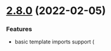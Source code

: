 # [2.8.0](https://github.com/lifeart/ember-language-server/compare/v2.7.0...v2.8.0) (2022-02-05)


### Features

* basic template imports support (<template> tag and gts, gjs files) ([#350](https://github.com/lifeart/ember-language-server/issues/350)) ([778c9cb](https://github.com/lifeart/ember-language-server/commit/778c9cb0de28e12eb02aa6bb648bdb516ba64436))

# [2.7.0](https://github.com/lifeart/ember-language-server/compare/v2.6.0...v2.7.0) (2022-01-12)


### Features

* add support for ember-template-lint v4 ([#347](https://github.com/lifeart/ember-language-server/issues/347)) ([ef13b60](https://github.com/lifeart/ember-language-server/commit/ef13b602fc367e5f525f08236fa645c317c2e002))

# [2.6.0](https://github.com/lifeart/ember-language-server/compare/v2.5.1...v2.6.0) (2021-11-12)


### Features

* hover provider for intl addon (translations) ([#340](https://github.com/lifeart/ember-language-server/issues/340)) ([3a7e6d0](https://github.com/lifeart/ember-language-server/commit/3a7e6d04a5bfa9462fbe00a314d11cd5bcba2fe6))

## [2.5.1](https://github.com/lifeart/ember-language-server/compare/v2.5.0...v2.5.1) (2021-11-08)


### Bug Fixes

* false component recognition for style file ([#338](https://github.com/lifeart/ember-language-server/issues/338)) ([c80e15e](https://github.com/lifeart/ember-language-server/commit/c80e15e68cbc485844fee34ea7860ebfee9ff8a6))

# [2.5.0](https://github.com/lifeart/ember-language-server/compare/v2.4.2...v2.5.0) (2021-11-07)


### Features

* Intl definition provider for yaml & json ([#334](https://github.com/lifeart/ember-language-server/issues/334)) ([96e53e6](https://github.com/lifeart/ember-language-server/commit/96e53e60a7fc7fd225b66a430a1645681433802d))

## [2.4.2](https://github.com/lifeart/ember-language-server/compare/v2.4.1...v2.4.2) (2021-11-02)


### Bug Fixes

* template provider position mutation ([#333](https://github.com/lifeart/ember-language-server/issues/333)) ([ceaf863](https://github.com/lifeart/ember-language-server/commit/ceaf863a788e713acfd76ac4bd904f26b4547d52))

## [2.4.1](https://github.com/lifeart/ember-language-server/compare/v2.4.0...v2.4.1) (2021-11-01)


### Bug Fixes

* hover provider ([#332](https://github.com/lifeart/ember-language-server/issues/332)) ([99b360b](https://github.com/lifeart/ember-language-server/commit/99b360b94fed7cda891971c4acd77a1b62c592cf))

# [2.4.0](https://github.com/lifeart/ember-language-server/compare/v2.3.0...v2.4.0) (2021-11-01)


### Features

* addon-api hover provider ([#327](https://github.com/lifeart/ember-language-server/issues/327)) ([3b739f5](https://github.com/lifeart/ember-language-server/commit/3b739f5509e320334ecef302e6137bfe64800556))

# [2.3.0](https://github.com/lifeart/ember-language-server/compare/v2.2.2...v2.3.0) (2021-10-20)


### Features

* builtin intl completion provider ([#318](https://github.com/lifeart/ember-language-server/issues/318)) ([12132e9](https://github.com/lifeart/ember-language-server/commit/12132e94364991e58a94d649da3e17a56427f405))

## [2.2.2](https://github.com/lifeart/ember-language-server/compare/v2.2.1...v2.2.2) (2021-10-16)


### Bug Fixes

* glimmerx component template parsing issue ([#323](https://github.com/lifeart/ember-language-server/issues/323)) ([4507be0](https://github.com/lifeart/ember-language-server/commit/4507be0560dc3423222860cfaa4bef2415085f34))

## [2.2.1](https://github.com/lifeart/ember-language-server/compare/v2.2.0...v2.2.1) (2021-10-10)


### Bug Fixes

* worker bundling errors ([634316e](https://github.com/lifeart/ember-language-server/commit/634316e6d47ce2ebd1619349d719e893583f5227))

# [2.2.0](https://github.com/lifeart/ember-language-server/compare/v2.1.0...v2.2.0) (2021-10-09)


### Features

* custom bundle ([#313](https://github.com/lifeart/ember-language-server/issues/313)) ([9bbb9dd](https://github.com/lifeart/ember-language-server/commit/9bbb9ddf2041ff22dcb5bdb9d868929a33adafa0))

# [2.1.0](https://github.com/lifeart/ember-language-server/compare/v2.0.0...v2.1.0) (2021-10-09)


### Features

* async fs documentation details ([c409cf9](https://github.com/lifeart/ember-language-server/commit/c409cf95c7e7f01d0346d90fee190e678af7f8e9))

## [1.22.1](https://github.com/lifeart/ember-language-server/compare/v1.22.0...v1.22.1) (2021-07-25)


### Bug Fixes

* try catch for sources lookup during linting ([#294](https://github.com/lifeart/ember-language-server/issues/294)) ([42bac34](https://github.com/lifeart/ember-language-server/commit/42bac34f11746526211447dd36bd148b956b8636))

# [1.22.0](https://github.com/lifeart/ember-language-server/compare/v1.21.0...v1.22.0) (2021-05-27)


### Features

* improve project registry invalidation logic ([#290](https://github.com/lifeart/ember-language-server/issues/290)) ([be54957](https://github.com/lifeart/ember-language-server/commit/be54957513e6a2155a222a45dd805c8ee1c3197a))

# [1.21.0](https://github.com/lifeart/ember-language-server/compare/v1.20.0...v1.21.0) (2021-05-26)


### Features

* Happy features ([#288](https://github.com/lifeart/ember-language-server/issues/288)) ([fedd5c0](https://github.com/lifeart/ember-language-server/commit/fedd5c04be8056790de21f15ddd1b0953e15a96f))

# [1.20.0](https://github.com/lifeart/ember-language-server/compare/v1.19.0...v1.20.0) (2021-05-26)


### Features

* documentation for !project syntax ([ab5922f](https://github.com/lifeart/ember-language-server/commit/ab5922f40aec09420954b9c56202957d64ded57a))
* punch-ci ([828e733](https://github.com/lifeart/ember-language-server/commit/828e73385bc04ccf3bfdce2b6dc39c95733bd286))

# [1.19.0](https://github.com/lifeart/ember-language-server/compare/v1.18.0...v1.19.0) (2021-05-26)


### Features

* use single registry for autocomplete ([#286](https://github.com/lifeart/ember-language-server/issues/286)) ([58e18a8](https://github.com/lifeart/ember-language-server/commit/58e18a8158e96ffbb711d18f1458bb2341911bf8))

# [1.18.0](https://github.com/lifeart/ember-language-server/compare/v1.17.0...v1.18.0) (2021-05-26)


### Features

* adds els.getProjectRegistry and els.getLegacyTemplateTokens commands ([#285](https://github.com/lifeart/ember-language-server/issues/285)) ([f199511](https://github.com/lifeart/ember-language-server/commit/f1995114e878b2fd0459b4dc9cfe5c1182bf7364))

# [1.17.0](https://github.com/lifeart/ember-language-server/compare/v1.16.0...v1.17.0) (2021-05-26)


### Features

* add laziness into registry fields ([#284](https://github.com/lifeart/ember-language-server/issues/284)) ([9267328](https://github.com/lifeart/ember-language-server/commit/926732843a098ee84f5eb919b72af82a25f8fbab))

# [1.16.0](https://github.com/lifeart/ember-language-server/compare/v1.15.0...v1.16.0) (2021-05-26)


### Features

* Simplify registry getters (perf improvements) ([#282](https://github.com/lifeart/ember-language-server/issues/282)) ([a24a7c2](https://github.com/lifeart/ember-language-server/commit/a24a7c2460a58eaf322d8feb135de2fbe46206f6))

# [1.15.0](https://github.com/lifeart/ember-language-server/compare/v1.14.0...v1.15.0) (2021-05-25)


### Features

* addons lookup for top-level registry ([#279](https://github.com/lifeart/ember-language-server/issues/279)) ([988f88b](https://github.com/lifeart/ember-language-server/commit/988f88b5304ebc4587d7d55e9c2b2adb8bd67896))

# [1.14.0](https://github.com/lifeart/ember-language-server/compare/v1.13.0...v1.14.0) (2021-05-25)


### Features

* completely skip ignored project initialization ([#274](https://github.com/lifeart/ember-language-server/issues/274)) ([723a762](https://github.com/lifeart/ember-language-server/commit/723a762dc007820d4934dcb810edda71eec0d3ad))

# [1.13.0](https://github.com/lifeart/ember-language-server/compare/v1.12.0...v1.13.0) (2021-05-23)


### Features

* remove pure component name lookup prior to path matcher ([#270](https://github.com/lifeart/ember-language-server/issues/270)) ([5ca77fc](https://github.com/lifeart/ember-language-server/commit/5ca77fcf2b89e8132dccdf8f26c48e57f12fd21e))

# [1.12.0](https://github.com/lifeart/ember-language-server/compare/v1.11.0...v1.12.0) (2021-05-23)


### Features

* registry based template definition logic ([#267](https://github.com/lifeart/ember-language-server/issues/267)) ([fa21a74](https://github.com/lifeart/ember-language-server/commit/fa21a7418f29a19bbda5860d6eb4b78b875874b3))

# [1.11.0](https://github.com/lifeart/ember-language-server/compare/v1.10.0...v1.11.0) (2021-05-22)


### Features

* Performance improvement. Delay template tokenization on startup ([#263](https://github.com/lifeart/ember-language-server/issues/263)) ([26515a7](https://github.com/lifeart/ember-language-server/commit/26515a7278b74aeb92650b90636d42ecc967354c))

# [1.10.0](https://github.com/lifeart/ember-language-server/compare/v1.9.0...v1.10.0) (2021-04-18)


### Features

* Support `workspace/didChangeConfiguration` event ([#254](https://github.com/lifeart/ember-language-server/issues/254)) ([05d97cb](https://github.com/lifeart/ember-language-server/commit/05d97cb291f840f7d92b6c08f7deb79e33bee218))

# [1.9.0](https://github.com/lifeart/ember-language-server/compare/v1.8.0...v1.9.0) (2021-04-15)


### Features

* ember-template-lint severity converter (support different severity kinds) ([be3e923](https://github.com/lifeart/ember-language-server/commit/be3e9235b5385c8c89d53861df684fc12f87ad0b))

# [1.8.0](https://github.com/lifeart/ember-language-server/compare/v1.7.1...v1.8.0) (2021-04-15)


### Features

* improve template-completion caching ([#248](https://github.com/lifeart/ember-language-server/issues/248)) ([afb2d8d](https://github.com/lifeart/ember-language-server/commit/afb2d8de6086fe3f3f93dac363fb66e79f7784f7))

## [1.7.1](https://github.com/lifeart/ember-language-server/compare/v1.7.0...v1.7.1) (2021-04-14)


### Bug Fixes

* update debounce implementation ([#250](https://github.com/lifeart/ember-language-server/issues/250)) ([4675e19](https://github.com/lifeart/ember-language-server/commit/4675e19fff57c5ac862c8ae50fb7c0bf7dc5f1fd))

# [1.7.0](https://github.com/lifeart/ember-language-server/compare/v1.6.0...v1.7.0) (2021-04-14)


### Features

* Improve linting speed & ability to disable default linting ([#244](https://github.com/lifeart/ember-language-server/issues/244)) ([472c0fe](https://github.com/lifeart/ember-language-server/commit/472c0fe86b4194dbb70bf0c5764d4e64bf3bb2a0))

# [1.6.0](https://github.com/lifeart/ember-language-server/compare/v1.5.0...v1.6.0) (2021-04-12)


### Features

* Support jump to definition from parent to child app and tests ([#234](https://github.com/lifeart/ember-language-server/issues/234)) ([24f33e5](https://github.com/lifeart/ember-language-server/commit/24f33e5b7bb2fa1b0c918af3e1ce0b2ca683f12f))

# [1.5.0](https://github.com/lifeart/ember-language-server/compare/v1.4.0...v1.5.0) (2021-04-11)


### Features

* ability to ignore LS initialization on unneeded projects ([#242](https://github.com/lifeart/ember-language-server/issues/242)) ([fc5acf4](https://github.com/lifeart/ember-language-server/commit/fc5acf436d8db679aa2790fec6426f9fdab3ee81))

# [1.4.0](https://github.com/lifeart/ember-language-server/compare/v1.3.0...v1.4.0) (2021-04-05)


### Features

* add has block params into builtin helper, extended in-repo-addons support ([#224](https://github.com/lifeart/ember-language-server/issues/224)) ([acd71a0](https://github.com/lifeart/ember-language-server/commit/acd71a00a9e264e0e261b43e1b4afb7d138423cc))

# [1.3.0](https://github.com/lifeart/ember-language-server/compare/v1.2.0...v1.3.0) (2021-04-01)


### Features

* add support for multinamespaced components ([#212](https://github.com/lifeart/ember-language-server/issues/212)) ([6b03c83](https://github.com/lifeart/ember-language-server/commit/6b03c83469da9cf4022e702dd55e7df9d5a9a1d8))

# [1.2.0](https://github.com/lifeart/ember-language-server/compare/v1.1.0...v1.2.0) (2021-04-01)


### Features

* Namespace components (batman syntax) ([2ea63d9](https://github.com/lifeart/ember-language-server/commit/2ea63d9adda05f82d0db129640fc5989add02607))

# [1.1.0](https://github.com/lifeart/ember-language-server/compare/v1.0.5...v1.1.0) (2021-02-02)


### Features

* template-lint documentation link support ([e9577b1](https://github.com/lifeart/ember-language-server/commit/e9577b1184213a9b4ae56b22e1cd61ac9b26140b))

## [1.0.5](https://github.com/lifeart/ember-language-server/compare/v1.0.4...v1.0.5) (2021-01-31)


### Bug Fixes

* improve typings ([3942add](https://github.com/lifeart/ember-language-server/commit/3942add6ecde57c83dc5401d05ad49821f4f2650))

## [1.0.4](https://github.com/lifeart/ember-language-server/compare/v1.0.3...v1.0.4) (2021-01-27)


### Bug Fixes

* json serializtion ([ee7e99e](https://github.com/lifeart/ember-language-server/commit/ee7e99e808ed9cc4e4099d7a4b38ada5e2963ccd))

## [1.0.3](https://github.com/lifeart/ember-language-server/compare/v1.0.2...v1.0.3) (2021-01-19)


### Bug Fixes

* **pencil:** improve component names token collector ([f485ad5](https://github.com/lifeart/ember-language-server/commit/f485ad58066fbf1ea041c4e70f3400f47d6c07e5))

# Changelog

## v0.2.1 (2018-12-10)

#### :bug: Bug Fix
* [#129](https://github.com/emberwatch/ember-language-server/pull/129) Fix "Go to Definition" for windows ([@HodofHod](https://github.com/HodofHod))

#### :memo: Documentation
* [#140](https://github.com/emberwatch/ember-language-server/pull/140) Add Changelog ([@Turbo87](https://github.com/Turbo87))

#### :house: Internal
* [#126](https://github.com/emberwatch/ember-language-server/pull/126) Update `fsevents` subdependency to v1.2.4 ([@Turbo87](https://github.com/Turbo87))
* [#125](https://github.com/emberwatch/ember-language-server/pull/125) yarn: Add `integrity` hashes ([@Turbo87](https://github.com/Turbo87))

#### Committers: 2
- Tobias Bieniek ([@Turbo87](https://github.com/Turbo87))
- [@HodofHod](https://github.com/HodofHod)


## v0.2.0 (2018-04-24)

#### :rocket: Enhancement
* [#111](https://github.com/emberwatch/ember-language-server/pull/111) Remove file index ([@t-sauer](https://github.com/t-sauer))
* [#104](https://github.com/emberwatch/ember-language-server/pull/104) Update all outdated dependencies ([@t-sauer](https://github.com/t-sauer))
* [#85](https://github.com/emberwatch/ember-language-server/pull/85) Dependencies upgrade ([@t-sauer](https://github.com/t-sauer))

#### :house: Internal
* [#113](https://github.com/emberwatch/ember-language-server/pull/113) Replace esprima with Babylon ([@t-sauer](https://github.com/t-sauer))
* [#110](https://github.com/emberwatch/ember-language-server/pull/110) Don't use the fileindex for completion request ([@t-sauer](https://github.com/t-sauer))
* [#109](https://github.com/emberwatch/ember-language-server/pull/109) Run tests on Node 7 and 8 ([@t-sauer](https://github.com/t-sauer))
* [#108](https://github.com/emberwatch/ember-language-server/pull/108) Added integration tests for all features ([@t-sauer](https://github.com/t-sauer))
* [#107](https://github.com/emberwatch/ember-language-server/pull/107) Migrate tests to use Jest ([@t-sauer](https://github.com/t-sauer))
* [#106](https://github.com/emberwatch/ember-language-server/pull/106) Basic integration testing ([@t-sauer](https://github.com/t-sauer))

#### Committers: 2
- Ricardo Mendes ([@locks](https://github.com/locks))
- Thomas Sauer ([@t-sauer](https://github.com/t-sauer))


## v0.1.1 (2017-11-15)

#### :rocket: Enhancement
* [#74](https://github.com/emberwatch/ember-language-server/pull/74) Upgraded dependencies ([@t-sauer](https://github.com/t-sauer))

#### :memo: Documentation
* [#79](https://github.com/emberwatch/ember-language-server/pull/79) mention the atom plugin in the README ([@caseywatts](https://github.com/caseywatts))

#### Committers: 3
- Casey Watts ([@caseywatts](https://github.com/caseywatts))
- Josa Gesell ([@josa42](https://github.com/josa42))
- Thomas Sauer ([@t-sauer](https://github.com/t-sauer))
